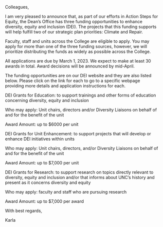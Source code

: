 Colleagues, 

I am very pleased to announce that, as part of our efforts in Action Steps for Equity, the Dean’s Office has three funding opportunities to enhance diversity, equity and inclusion (DEI). The projects that this funding supports will help fulfill two of our strategic plan priorities: Climate and Repair.   

Faculty, staff and units across the College are eligible to apply. You may apply for more than one of the three funding sources, however, we will prioritize distributing the funds as widely as possible across the College. 

All applications are due by March 1, 2023. We expect to make at least 30 awards in total. Award decisions will be announced by mid-April.  

The funding opportunities are on our DEI website and they are also listed below. Please click on the link for each to go to a specific webpage providing more details and application instructions for each. 

DEI Grants for Education:  to support trainings and other forms of education concerning diversity, equity and inclusion 

Who may apply: Unit chairs, directors and/or Diversity Liaisons on behalf of and for the benefit of the unit 

Award Amount: up to $6000 per unit 

 

DEI Grants for Unit Enhancement: to support projects that will develop or enhance DEI initiatives within units  

Who may apply: Unit chairs, directors, and/or Diversity Liaisons on behalf of and for the benefit of the unit 

Award Amount: up to $7,000 per unit 

 

DEI Grants for Research: to support research on topics directly relevant to diversity, equity and inclusion and/or that informs about UNC’s history and present as it concerns diversity and equity 

Who may apply: faculty and staff who are pursuing research 

Award Amount: up to $7,000 per award 



With best regards,

Karla